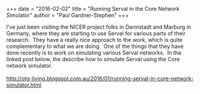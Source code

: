 +++
date = "2016-02-02"
title = "Running Serval in the Core Network Simulator"
author = "Paul Gardner-Stephen"
+++

<div class="post-body entry-content" id="post-body-6773619538064707263" itemprop="description articleBody">
I've just been visiting the NICER project folks in Darmstadt and Marburg in Germany, where they are starting to use Serval for various parts of their research.  They have a really nice approach to the work, which is quite complementary to what we are doing.  One of the things that they have done recently is to work on simulating various Serval networks.  In the linked post below, the describe how to simulate Serval using the Core network simulator.<br/>
<br/>
<a href="http://otg-living.blogspot.com.au/2016/01/running-serval-in-core-network-simulator.html">http://otg-living.blogspot.com.au/2016/01/running-serval-in-core-network-simulator.html</a><br/>
<br/>
<div></div>
</div>
